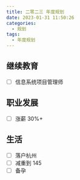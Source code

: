 ```yaml
---
title: 二零二三 年度规划
date: 2023-01-31 11:50:26
categories:
  - 规划
tags:
  - 年度规划
---
```


## 继续教育

- [ ] 信息系统项目管理师

## 职业发展

- [ ] 涨薪 30%+

## 生活

- [ ] 落户杭州
- [ ] 减重到 145
- [ ] 备孕
